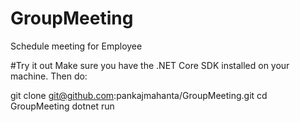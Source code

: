 # GroupMeeting
Schedule meeting for Employee


#Try it out
Make sure you have the .NET Core SDK installed on your machine. Then do:

git clone git@github.com:pankajmahanta/GroupMeeting.git
cd GroupMeeting
dotnet run
